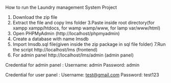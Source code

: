 How to run the Laundry management System  Project

1. Download the  zip file
2. Extract the file and copy lms folder
3.Paste inside root directory(for xampp xampp/htdocs, for wamp wamp/www, for lamp var/www/html)
4. Open PHPMyAdmin (http://localhost/phpmyadmin)
5. Create a database with name lmsdb
6. Import lmsdb.sql file(given inside the zip package in sql file folder)
7.Run the script http://localhost/lms (frontend)
8. For admin panel http://localhost/lms/admin  (admin panel)

Credential for admin panel :
Username: admin
Password: admin

Credential for user panel :
Username: test@gmail.com
Password: test123
